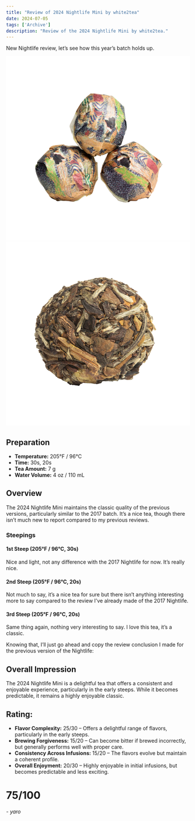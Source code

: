 ```yaml
---
title: "Review of 2024 Nightlife Mini by white2tea"
date: 2024-07-05
tags: ['Archive']
description: "Review of the 2024 Nightlife Mini by white2tea."
---
```


New Nightlife review, let’s see how this year’s batch holds up.

![](image-31.png)
![](image-32.png)

## Preparation

- **Temperature:** 205°F / 96°C
- **Time:** 30s, 20s
- **Tea Amount:** 7 g
- **Water Volume:** 4 oz / 110 mL

## Overview

The 2024 Nightlife Mini maintains the classic quality of the previous versions, particularly similar to the 2017 batch. It’s a nice tea, though there isn’t much new to report compared to my previous reviews.

### Steepings

#### 1st Steep (205°F / 96°C, 30s)

Nice and light, not any difference with the 2017 Nightlife for now. It’s really nice.

#### 2nd Steep (205°F / 96°C, 20s)

Not much to say, it’s a nice tea for sure but there isn’t anything interesting more to say compared to the review I’ve already made of the 2017 Nightlife.

#### 3rd Steep (205°F / 96°C, 20s)

Same thing again, nothing very interesting to say. I love this tea, it’s a classic.

Knowing that, I’ll just go ahead and copy the review conclusion I made for the previous version of the Nightlife:

## Overall Impression

The 2024 Nightlife Mini is a delightful tea that offers a consistent and enjoyable experience, particularly in the early steeps. While it becomes predictable, it remains a highly enjoyable classic.

## Rating:

- **Flavor Complexity:** 25/30 – Offers a delightful range of flavors, particularly in the early steeps.
- **Brewing Forgiveness:** 15/20 – Can become bitter if brewed incorrectly, but generally performs well with proper care.
- **Consistency Across Infusions:** 15/20 – The flavors evolve but maintain a coherent profile.
- **Overall Enjoyment:** 20/30 – Highly enjoyable in initial infusions, but becomes predictable and less exciting.

# 75/100

*- yaro*
